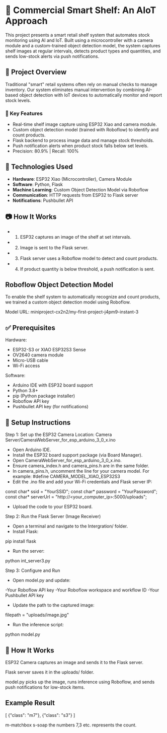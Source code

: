 # 🛒 Commercial Smart Shelf: An AIoT Approach

This project presents a smart retail shelf system that automates stock monitoring using AI and IoT. Built using a microcontroller with a camera module and a custom-trained object detection model, the system captures shelf images at regular intervals, detects product types and quantities, and sends low-stock alerts via push notifications.

## 📌 Project Overview

Traditional "smart" retail systems often rely on manual checks to manage inventory. Our system eliminates manual intervention by combining AI-based object detection with IoT devices to automatically monitor and report stock levels.

### 🎯 Key Features
- Real-time shelf image capture using ESP32 Xiao and camera module.
- Custom object detection model (trained with Roboflow) to identify and count products.
- Flask backend to process image data and manage stock thresholds.
- Push notification alerts when product stock falls below set levels.
- Precision: 80.9% | Recall: 100%

## 🧠 Technologies Used
- **Hardware**: ESP32 Xiao (Microcontroller), Camera Module
- **Software**: Python, Flask
- **Machine Learning**: Custom Object Detection Model via Roboflow
- **Communication**: HTTP requests from ESP32 to Flask server
- **Notifications**: Pushbullet API

## 📷 How It Works
- 1. ESP32 captures an image of the shelf at set intervals.
- 2. Image is sent to the Flask server.
- 3. Flask server uses a Roboflow model to detect and count products.
- 4. If product quantity is below threshold, a push notification is sent.

## Roboflow Object Detection Model
To enable the shelf system to automatically recognize and count products, we trained a custom object detection model using Roboflow.

Model URL: miniproject-cx2n2/my-first-project-j4pm9-instant-3


## ✅ Prerequisites
Hardware:
- ESP32-S3 or XIAO ESP32S3 Sense
- OV2640 camera module
- Micro-USB cable
- Wi-Fi access

Software:
- Arduino IDE with ESP32 board support
- Python 3.8+
- pip (Python package installer)
- Roboflow API key
- Pushbullet API key (for notifications)

## 🔧 Setup Instructions
Step 1: Set up the ESP32 Camera
Location: Camera Server/CameraWebServer_for_esp_arduino_3_0_x.ino
- Open Arduino IDE.
- Install the ESP32 board support package (via Board Manager).
- Open CameraWebServer_for_esp_arduino_3_0_x.ino.
- Ensure camera_index.h and camera_pins.h are in the same folder.
- In camera_pins.h, uncomment the line for your camera model. For example:
#define CAMERA_MODEL_XIAO_ESP32S3
- Edit the .ino file and add your Wi-Fi credentials and Flask server IP:

const char* ssid = "YourSSID";
const char* password = "YourPassword";
const char* serverUrl = "http://<your_computer_ip>:5000/uploads";

- Upload the code to your ESP32 board.

Step 2: Run the Flask Server (Image Receiver)

- Open a terminal and navigate to the Intergration/ folder.
- Install Flask:

pip install flask

- Run the server:

python int_server3.py

Step 3: Configure and Run

- Open model.py and update:

-Your Roboflow API key
-Your Roboflow workspace and workflow ID
-Your Pushbullet API key

- Update the path to the captured image:

filepath = "uploads/image.jpg"

- Run the inference script:

python model.py

## 🧪 How It Works
ESP32 Camera captures an image and sends it to the Flask server.

Flask server saves it in the uploads/ folder.

model.py picks up the image, runs inference using Roboflow, and sends push notifications for low-stock items.

## Example Result

[
  {"class": "m7"},
  {"class": "s3"}
]

m-matchbox
s-soap
the numbers 7,3 etc. represents the count.








